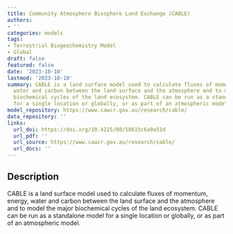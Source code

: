 ```yaml
---
title: Community Atmosphere Biosphere Land Exchange (CABLE)
authors:
- ''
categories: models
tags:
- Terrestrial Biogeochemistry Model
- Global
draft: false
featured: false
date: '2023-10-10'
lastmod: '2023-10-10'
summary: CABLE is a land surface model used to calculate fluxes of momentum, energy,
  water and carbon between the land surface and the atmosphere and to model the major
  biochemical cycles of the land ecosystem. CABLE can be run as a standalone model
  for a single location or globally, or as part of an atmospheric model.
model_repository: https://www.cawcr.gov.au/research/cable/
data_repository: ''
links:
  url_doi: https://doi.org/10.4225/08/58615c6a9a51d
  url_pdf: ''
  url_source: https://www.cawcr.gov.au/research/cable/
  url_docs: ''
---
```


## Description

CABLE is a land surface model used to calculate fluxes of momentum, energy, water and carbon between the land surface and the atmosphere and to model the major biochemical cycles of the land ecosystem. CABLE can be run as a standalone model for a single location or globally, or as part of an atmospheric model.

